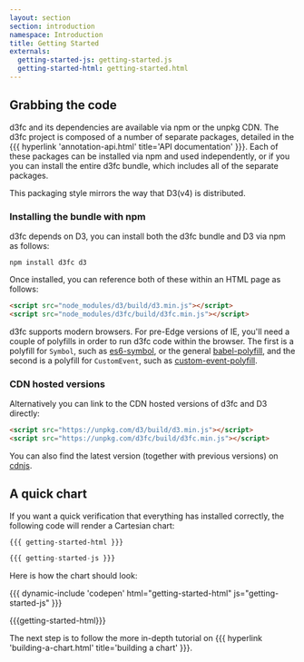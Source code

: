 ```yaml
---
layout: section
section: introduction
namespace: Introduction
title: Getting Started
externals:
  getting-started-js: getting-started.js
  getting-started-html: getting-started.html
---
```


## Grabbing the code

d3fc and its dependencies are available via npm or the unpkg CDN. The d3fc project is composed of a number of separate
packages, detailed in the {{{ hyperlink 'annotation-api.html' title='API documentation' }}}. Each of these packages can be installed via npm and used independently, or if you you can install the entire d3fc bundle, which includes all of the separate packages.

This packaging style mirrors the way that D3(v4) is distributed.

### Installing the bundle with npm

d3fc depends on D3, you can install both the d3fc bundle and D3 via npm as follows:

```
npm install d3fc d3
```

Once installed, you can reference both of these within an HTML page as follows:

```html
<script src="node_modules/d3/build/d3.min.js"></script>
<script src="node_modules/d3fc/build/d3fc.min.js"></script>
```

d3fc supports modern browsers. For pre-Edge versions of IE, you'll need a couple of polyfills in order to run d3fc code within the browser. The first is a polyfill for `Symbol`, such as [es6-symbol](https://github.com/medikoo/es6-symbol), or the general [babel-polyfill](https://www.npmjs.com/package/babel-polyfill), and the second is a polyfill for `CustomEvent`, such as [custom-event-polyfill](https://github.com/krambuhl/custom-event-polyfill).

### CDN hosted versions

Alternatively you can link to the CDN hosted versions of d3fc and D3 directly:

```html
<script src="https://unpkg.com/d3/build/d3.min.js"></script>
<script src="https://unpkg.com/d3fc/build/d3fc.min.js"></script>
```

You can also find the latest version (together with previous versions) on [cdnjs](https://cdnjs.com/libraries/d3fc).

## A quick chart

If you want a quick verification that everything has installed correctly, the following code will render a Cartesian chart:

```html
{{{ getting-started-html }}}
```

```js
{{{ getting-started-js }}}
```

Here is how the chart should look:

{{{ dynamic-include 'codepen' html="getting-started-html" js="getting-started-js" }}}

{{{getting-started-html}}}
<script type="text/javascript">
{{{getting-started-js}}}
</script>

The next step is to follow the more in-depth tutorial on {{{ hyperlink 'building-a-chart.html' title='building a chart' }}}.
